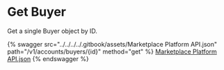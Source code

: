 # Get Buyer

Get a single Buyer object by ID.

{% swagger src="../../../../.gitbook/assets/Marketplace Platform API.json" path="/v1/accounts/buyers/{id}" method="get" %}
[Marketplace Platform API.json](<../../../../.gitbook/assets/Marketplace Platform API.json>)
{% endswagger %}
